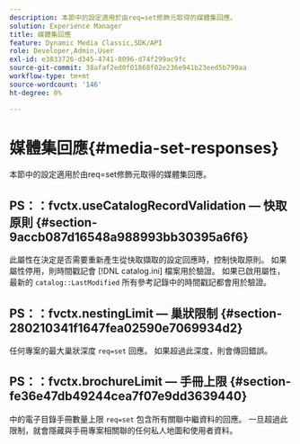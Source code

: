 ```yaml
---
description: 本節中的設定適用於由req=set修飾元取得的媒體集回應。
solution: Experience Manager
title: 媒體集回應
feature: Dynamic Media Classic,SDK/API
role: Developer,Admin,User
exl-id: e3833726-d345-4741-8096-d74f299ac9fc
source-git-commit: 38afaf2ed0f01868f02e236e941b23eed5b790aa
workflow-type: tm+mt
source-wordcount: '146'
ht-degree: 0%

---
```


# 媒體集回應{#media-set-responses}

本節中的設定適用於由req=set修飾元取得的媒體集回應。

## PS：：fvctx.useCatalogRecordValidation — 快取原則 {#section-9accb087d16548a988993bb30395a6f6}

此屬性在決定是否需要重新產生從快取擷取的設定回應時，控制快取原則。 如果屬性停用，則時間戳記會 [!DNL catalog.ini] 檔案用於驗證。 如果已啟用屬性，最新的 `catalog::LastModified` 所有參考記錄中的時間戳記都會用於驗證。

## PS：：fvctx.nestingLimit — 巢狀限制 {#section-280210341f1647fea02590e7069934d2}

任何專案的最大巢狀深度 `req=set` 回應。 如果超過此深度，則會傳回錯誤。

## PS：：fvctx.brochureLimit — 手冊上限 {#section-fe36e47db49244cea7f07e9dd3639440}

中的電子目錄手冊數量上限 `req=set` 包含所有關聯中繼資料的回應。 一旦超過此限制，就會隱藏與手冊專案相關聯的任何私人地圖和使用者資料。
